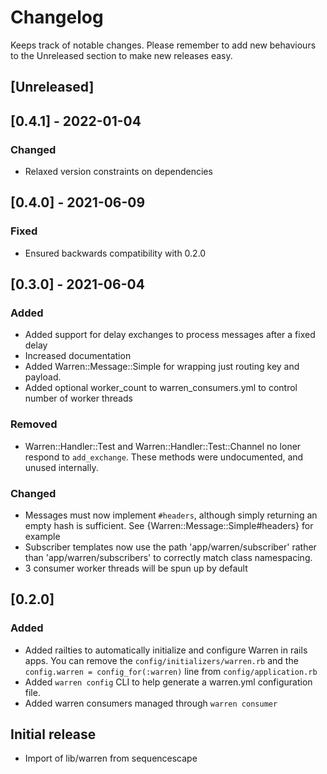 # Changelog

Keeps track of notable changes. Please remember to add new behaviours to the
Unreleased section to make new releases easy.

## [Unreleased]

## [0.4.1] - 2022-01-04

### Changed

- Relaxed version constraints on dependencies

## [0.4.0] - 2021-06-09

### Fixed

- Ensured backwards compatibility with 0.2.0

## [0.3.0] - 2021-06-04

### Added

- Added support for delay exchanges to process messages after a fixed delay
- Increased documentation
- Added Warren::Message::Simple for wrapping just routing key and payload.
- Added optional worker_count to warren_consumers.yml to control number of worker threads

### Removed

- Warren::Handler::Test and Warren::Handler::Test::Channel no loner respond to
  `add_exchange`. These methods were undocumented, and unused internally.

### Changed

- Messages must now implement `#headers`, although simply returning an empty
  hash is sufficient.
  See {Warren::Message::Simple#headers} for example
- Subscriber templates now use the path 'app/warren/subscriber' rather than
  'app/warren/subscribers' to correctly match class namespacing.
- 3 consumer worker threads will be spun up by default

## [0.2.0]

### Added

- Added railties to automatically initialize and configure Warren in rails apps.
  You can remove the `config/initializers/warren.rb` and the `config.warren = config_for(:warren)`
  line from `config/application.rb`
- Added `warren config` CLI to help generate a warren.yml configuration file.
- Added warren consumers managed through `warren consumer`

## Initial release

- Import of lib/warren from sequencescape
